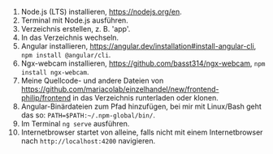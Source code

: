 1. Node.js (LTS) installieren, https://nodejs.org/en.
2. Terminal mit Node.js ausführen.
3. Verzeichnis erstellen, z. B. 'app'.
4. In das Verzeichnis wechseln.
5. Angular installieren, https://angular.dev/installation#install-angular-cli, `npm install @angular/cli`.
6. Ngx-webcam installieren, https://github.com/basst314/ngx-webcam, `npm install ngx-webcam`.
7. Meine Quellcode- und andere Dateien von https://github.com/mariacolab/einzelhandel/new/frontend-philip/frontend in das Verzeichnis runterladen oder klonen.
8. Angular-Binärdateien zum Pfad hinzufügen, bei mir mit Linux/Bash geht das so: `PATH=$PATH:~/.npm-global/bin/`.
9. Im Terminal `ng serve` ausführen.
10. Internetbrowser startet von alleine, falls nicht mit einem Internetbrowser nach `http://localhost:4200` navigieren.
